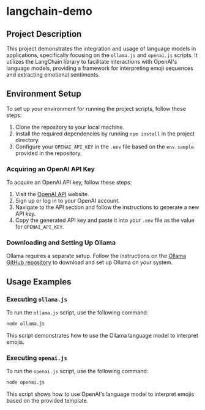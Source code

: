 # langchain-demo

## Project Description

This project demonstrates the integration and usage of language models in applications, specifically focusing on the `ollama.js` and `openai.js` scripts. It utilizes the LangChain library to facilitate interactions with OpenAI's language models, providing a framework for interpreting emoji sequences and extracting emotional sentiments.

## Environment Setup

To set up your environment for running the project scripts, follow these steps:

1. Clone the repository to your local machine.
2. Install the required dependencies by running `npm install` in the project directory.
3. Configure your `OPENAI_API_KEY` in the `.env` file based on the `env.sample` provided in the repository.

### Acquiring an OpenAI API Key

To acquire an OpenAI API key, follow these steps:

1. Visit the [OpenAI API](https://openai.com/api/) website.
2. Sign up or log in to your OpenAI account.
3. Navigate to the API section and follow the instructions to generate a new API key.
4. Copy the generated API key and paste it into your `.env` file as the value for `OPENAI_API_KEY`.

### Downloading and Setting Up Ollama
Ollama requires a separate setup. Follow the instructions on the [Ollama GitHub repository](https://github.com/langchain/ollama) to download and set up Ollama on your system.

## Usage Examples

### Executing `ollama.js`
To run the `ollama.js` script, use the following command:
```bash
node ollama.js
```
This script demonstrates how to use the Ollama language model to interpret emojis.

### Executing `openai.js`
To run the `openai.js` script, use the following command:
```bash
node openai.js
```
This script shows how to use OpenAI's language model to interpret emojis based on the provided template.


